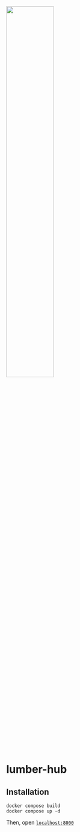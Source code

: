 <img src="https://user-images.githubusercontent.com/5244214/221175617-52111fd6-2239-4e88-a92d-9a50e26f3856.png" width=50% height=auto>

# lumber-hub

## Installation

```
docker compose build
docker compose up -d
```

Then, open [`localhost:8000`](http://localhost:8000)

